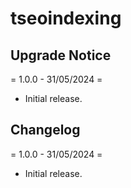 # tseoindexing

## Upgrade Notice

= 1.0.0 - 31/05/2024 =
* Initial release.

## Changelog

= 1.0.0 - 31/05/2024 =
* Initial release.